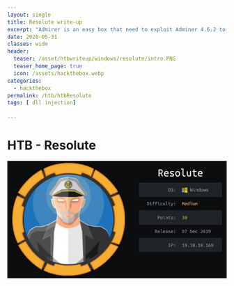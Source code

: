```yaml
---
layout: single
title: Resolute write-up
excerpt: "Admirer is an easy box that need to exploit Adminer 4.6.2 to get credential for initial shell then abusing shutil module for python library hijacking to escalate into root shell."
date: 2020-05-31
classes: wide
header:
  teaser: /asset/htbwriteup/windows/resolute/intro.PNG
  teaser_home_page: true
  icon: /assets/hackthebox.webp
categories:
  - hackthebox
permalink: /htb/htbResolute
tags: [ dll injection]

---
```


# HTB - Resolute

![](https://raw.githubusercontent.com/faisalfs10x/faisalfs10x.github.io/master/asset/htbwriteup/windows/resolute/intro.PNG)
